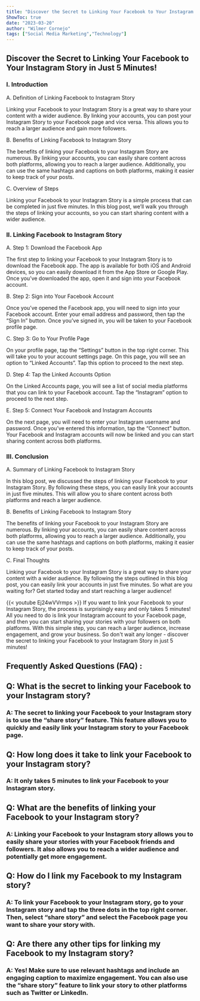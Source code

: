 ```yaml
---
title: "Discover the Secret to Linking Your Facebook to Your Instagram Story in Just 5 Minutes!"
ShowToc: true 
date: "2023-03-20"
author: "Wilmer Cornejo" 
tags: ["Social Media Marketing","Technology"]
---
```

<h2>Discover the Secret to Linking Your Facebook to Your Instagram Story in Just 5 Minutes!</h2>

<h3>I. Introduction</h3>

A. Definition of Linking Facebook to Instagram Story

Linking your Facebook to your Instagram Story is a great way to share your content with a wider audience. By linking your accounts, you can post your Instagram Story to your Facebook page and vice versa. This allows you to reach a larger audience and gain more followers.

B. Benefits of Linking Facebook to Instagram Story

The benefits of linking your Facebook to your Instagram Story are numerous. By linking your accounts, you can easily share content across both platforms, allowing you to reach a larger audience. Additionally, you can use the same hashtags and captions on both platforms, making it easier to keep track of your posts.

C. Overview of Steps

Linking your Facebook to your Instagram Story is a simple process that can be completed in just five minutes. In this blog post, we’ll walk you through the steps of linking your accounts, so you can start sharing content with a wider audience.

<h3>II. Linking Facebook to Instagram Story</h3>

A. Step 1: Download the Facebook App

The first step to linking your Facebook to your Instagram Story is to download the Facebook app. The app is available for both iOS and Android devices, so you can easily download it from the App Store or Google Play. Once you’ve downloaded the app, open it and sign into your Facebook account.

B. Step 2: Sign into Your Facebook Account

Once you’ve opened the Facebook app, you will need to sign into your Facebook account. Enter your email address and password, then tap the “Sign In” button. Once you’ve signed in, you will be taken to your Facebook profile page.

C. Step 3: Go to Your Profile Page

On your profile page, tap the “Settings” button in the top right corner. This will take you to your account settings page. On this page, you will see an option to “Linked Accounts”. Tap this option to proceed to the next step.

D. Step 4: Tap the Linked Accounts Option

On the Linked Accounts page, you will see a list of social media platforms that you can link to your Facebook account. Tap the “Instagram” option to proceed to the next step.

E. Step 5: Connect Your Facebook and Instagram Accounts

On the next page, you will need to enter your Instagram username and password. Once you’ve entered this information, tap the “Connect” button. Your Facebook and Instagram accounts will now be linked and you can start sharing content across both platforms.

<h3>III. Conclusion</h3>

A. Summary of Linking Facebook to Instagram Story

In this blog post, we discussed the steps of linking your Facebook to your Instagram Story. By following these steps, you can easily link your accounts in just five minutes. This will allow you to share content across both platforms and reach a larger audience.

B. Benefits of Linking Facebook to Instagram Story

The benefits of linking your Facebook to your Instagram Story are numerous. By linking your accounts, you can easily share content across both platforms, allowing you to reach a larger audience. Additionally, you can use the same hashtags and captions on both platforms, making it easier to keep track of your posts.

C. Final Thoughts

Linking your Facebook to your Instagram Story is a great way to share your content with a wider audience. By following the steps outlined in this blog post, you can easily link your accounts in just five minutes. So what are you waiting for? Get started today and start reaching a larger audience!

{{< youtube Ej24wVVrmps >}} 
If you want to link your Facebook to your Instagram Story, the process is surprisingly easy and only takes 5 minutes! All you need to do is link your Instagram account to your Facebook page, and then you can start sharing your stories with your followers on both platforms. With this simple step, you can reach a larger audience, increase engagement, and grow your business. So don't wait any longer - discover the secret to linking your Facebook to your Instagram Story in just 5 minutes!

## Frequently Asked Questions (FAQ) :
<h2>Q: What is the secret to linking your Facebook to your Instagram story?</h2>

<h3>A: The secret to linking your Facebook to your Instagram story is to use the “share story” feature. This feature allows you to quickly and easily link your Instagram story to your Facebook page.</h3>

<h2>Q: How long does it take to link your Facebook to your Instagram story?</h2>

<h3>A: It only takes 5 minutes to link your Facebook to your Instagram story.</h3>

<h2>Q: What are the benefits of linking your Facebook to your Instagram story?</h2>

<h3>A: Linking your Facebook to your Instagram story allows you to easily share your stories with your Facebook friends and followers. It also allows you to reach a wider audience and potentially get more engagement.</h3>

<h2>Q: How do I link my Facebook to my Instagram story?</h2>

<h3>A: To link your Facebook to your Instagram story, go to your Instagram story and tap the three dots in the top right corner. Then, select “share story” and select the Facebook page you want to share your story with.</h3>

<h2>Q: Are there any other tips for linking my Facebook to my Instagram story?</h2>

<h3>A: Yes! Make sure to use relevant hashtags and include an engaging caption to maximize engagement. You can also use the “share story” feature to link your story to other platforms such as Twitter or LinkedIn.</h3>


